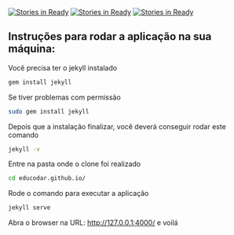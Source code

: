 [![Stories in Ready](https://badge.waffle.io/educodar/educodar.github.io.png?label=ready&title=Ready)](https://waffle.io/educodar/educodar.github.io)
[![Stories in Ready](https://badge.waffle.io/educodar/educodar.github.io.png?label=ready&title=Ready)](https://waffle.io/educodar/educodar.github.io)
[![Stories in Ready](https://badge.waffle.io/educodar/educodar.github.io.png?label=ready&title=Ready)](https://waffle.io/educodar/educodar.github.io)
## Instruções para rodar a aplicação na sua máquina:

Você precisa ter o jekyll instalado
```sh
gem install jekyll
```

Se tiver problemas com permissão
```sh
sudo gem install jekyll
```

Depois que a instalação finalizar, você deverá conseguir rodar este comando
```sh
jekyll -v
```

Entre na pasta onde o clone foi realizado
```sh
cd educodar.github.io/
```

Rode o comando para executar a aplicação
```sh
jekyll serve
```

Abra o browser na URL: http://127.0.0.1:4000/ e voilá
